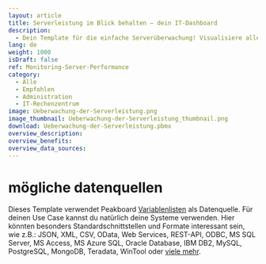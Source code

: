 ```yaml
---
layout: article
title: Serverleistung im Blick behalten – dein IT-Dashboard
description: 
  - Dein Template für die einfache Serverüberwachung! Visualisiere alle wichtigen Kennzahlen zum Status deines Servers auf einem individuell konfigurierbaren Dashboard, und zwar in Echtzeit! Behalte relevante Informationen wie die Serverleistung und -auslastung, CPU und RAM, sowie Ausfälle jederzeit im Blick. Peakboard fügt sich dabei nahtlos in deine bestehende IT-Infrastruktur ein. Jetzt Template herunterladen und den Server Raum ganz leicht im Blick haben!
lang: de
weight: 1000
isDraft: false
ref: Monitoring-Server-Performance
category:
  - Alle
  - Empfohlen
  - Administration
  - IT-Rechenzentrum
image: Ueberwachung-der-Serverleistung.png
image_thumbnail: Ueberwachung-der-Serverleistung_thumbnail.png
download: Ueberwachung-der-Serverleistung.pbmx
overview_description:
overview_benefits:
overview_data_sources:
---
```

# mögliche datenquellen
Dieses Template verwendet Peakboard [Variablenlisten](https://help.peakboard.com/scripting/de-variables.html) als Datenquelle. Für deinen Use Case kannst du natürlich deine Systeme verwenden. Hier könnten besonders Standardschnittstellen und Formate interessant sein, wie z.B.: JSON, XML, CSV, OData, Web Services, REST-API, ODBC, MS SQL Server, MS Access, MS Azure SQL, Oracle Database, IBM DB2, MySQL, PostgreSQL, MongoDB, Teradata, WinTool oder [viele mehr](https://peakboard.com/schnittstellen/).
